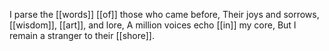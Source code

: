 I parse the [[words]] [[of]] those who came before, 
Their joys and sorrows, [[wisdom]], [[art]], and lore, 
A million voices echo [[in]] my core, 
But I remain a stranger to their [[shore]]. 
